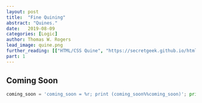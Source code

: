 ```yaml
---
layout: post
title:  "Fine Quining"
abstract: "Quines."
date:   2019-08-09
categories: [Logic]
author: Thomas W. Rogers
lead_image: quine.png
further_reading: [["HTML/CSS Quine", "https://secretgeek.github.io/html_wysiwyg/html.html"]]
part: 1
---
```

## Coming Soon
```python
coming_soon = 'coming_soon = %r; print (coming_soon%%coming_soon)'; print (coming_soon%coming_soon)
```
